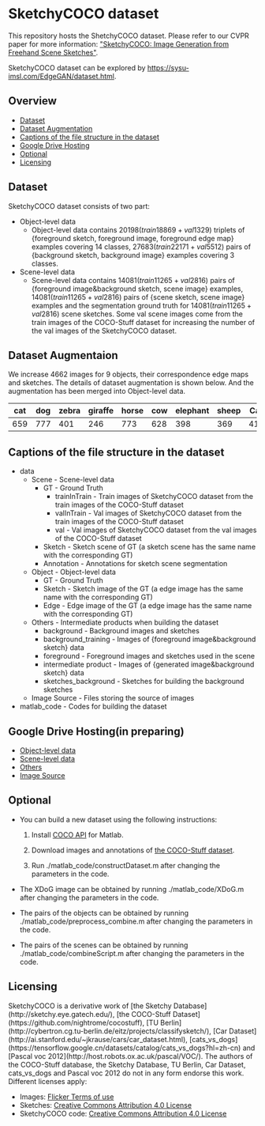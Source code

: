 # SketchyCOCO dataset

This repository hosts the ShetchyCOCO dataset. Please refer to our CVPR paper for more information: ["SketchyCOCO: Image Generation from Freehand Scene Sketches"](https://arxiv.org/abs/2003.02683).

SketchyCOCO dataset can be explored by https://sysu-imsl.com/EdgeGAN/dataset.html.

## Overview

+ [Dataset](#1)
+ [Dataset Augmentation](#6)
+ [Captions of the file structure in the dataset](#2)
+ [Google Drive Hosting](#3)
+ [Optional](#4)
+ [Licensing](#5)

<h2 id="1">Dataset</h2>

SketchyCOCO dataset consists of two part:

+ Object-level data
  + Object-level data contains $20198(train18869+val1329)$ triplets of \{foreground sketch, foreground image, foreground edge map\} examples covering 14 classes, $27683(train22171+val5512)$ pairs of \{background sketch, background image\} examples covering 3 classes. 
+ Scene-level data
  + Scene-level data contains $14081(train 11265 + val 2816)$ pairs of \{foreground image\&background sketch, scene image\} examples, $14081(train 11265 + val 2816)$  pairs of  \{scene sketch, scene image\} examples and the  segmentation ground truth for $14081(train 11265 + val 2816)$ scene sketches. Some val scene images come from the train images of the COCO-Stuff dataset for increasing the number of the val images of the SketchyCOCO dataset.

<h2 id="6">Dataset Augmentaion</h2>

We increase 4662 images for 9 objects, their correspondence edge maps and sketches. The details of dataset augmentation is shown below. And the augmentation has been merged into Object-level data.

| cat  | dog  | zebra | giraffe | horse | cow  | elephant | sheep | Car  |
| ---- | ---- | ----- | ------- | :---- | ---- | -------- | ----- | ---- |
| 659  | 777  | 401   | 246     | 773   | 628  | 398      | 369   | 411  |

<h2 id="2">Captions of the file structure in the dataset</h2>

+ data
  + Scene - Scene-level data
    + GT - Ground Truth
      + trainInTrain - Train images of SketchyCOCO dataset from the train images of the COCO-Stuff dataset
      + valInTrain - Val images of SketchyCOCO dataset from the train images of the COCO-Stuff dataset
      + val - Val images of SketchyCOCO dataset from the val images of the COCO-Stuff dataset
    + Sketch - Sketch scene of GT (a sketch scene has the same name with the corresponding GT)
    + Annotation - Annotations for sketch scene segmentation
  + Object - Object-level data
    + GT - Ground Truth
    + Sketch - Sketch image of the GT (a edge image has the same name with the corresponding GT)
    + Edge - Edge image of the GT (a edge image has the same name with the corresponding GT)
  + Others - Intermediate products when building the dataset
    + background - Background images and sketches
    + background_training - Images of {foreground image&background sketch} data
    + foreground - Foreground images and sketches used in the scene
    + intermediate product - Images of {generated image&background sketch} data
    + sketches_background - Sketches for building the background sketches
  + Image Source - Files storing the source of images
+ matlab_code - Codes for building the dataset

<h2 id="3">Google Drive Hosting(in preparing)</h2>

+ [Object-level data](https://drive.google.com/file/d/1P2kb1SCqnZrK_P32Vmcf5FShjbC9kN7e/view?usp=sharing)
+ [Scene-level data](https://drive.google.com/file/d/1ApjDhGjtqfFEMzm6dmyhS-2aXnnYLxnj/view?usp=sharing)
+ [Others](https://drive.google.com/file/d/1JxTmgLOM8P-3U2kNzTFP6fm2TS-ZAnPT/view?usp=sharing)
+ [Image Source](https://drive.google.com/file/d/1qVw0jp0dpLPeJw70s6sLNU2RSd-E3E5k/view?usp=sharing)

<h2 id="4">Optional</h2>

+ You can build a new dataset using the following instructions:

  1. Install [COCO API](https://github.com/nightrome/cocostuffapi) for Matlab.

  2. Download images and annotations of [the COCO-Stuff dataset](https://github.com/nightrome/cocostuff).

  3. Run ./matlab_code/constructDataset.m after changing the parameters in the code.

+ The XDoG image can be obtained by running ./matlab_code/XDoG.m after changing the parameters in the code.

+ The pairs of the objects can be obtained by running ./matlab_code/preprocess_combine.m after changing the parameters in the code.

+ The pairs of the scenes can be obtained by running ./matlab_code/combineScript.m after changing the parameters in the code.

<h2 id="5">Licensing</h2>
SketchyCOCO is a derivative work of [the Sketchy Database](http://sketchy.eye.gatech.edu/), [the COCO-Stuff Dataset](https://github.com/nightrome/cocostuff), [TU Berlin](http://cybertron.cg.tu-berlin.de/eitz/projects/classifysketch/), [Car Dataset](http://ai.stanford.edu/~jkrause/cars/car_dataset.html), [cats_vs_dogs](https://tensorflow.google.cn/datasets/catalog/cats_vs_dogs?hl=zh-cn) and [Pascal voc 2012](http://host.robots.ox.ac.uk/pascal/VOC/). The authors of the COCO-Stuff database, the Sketchy Database, TU Berlin, Car Dataset, cats_vs_dogs and Pascal voc 2012 do not in any form endorse this work. Different licenses apply:

+ Images: [Flicker Terms of use](https://info.yahoo.com/legal/us/yahoo/utos/utos-173.html)
+ Sketches: [Creative Commons Attribution 4.0 License](http://cocodataset.org/#termsofuse)
+ SketchyCOCO code: [Creative Commons Attribution 4.0 License](http://cocodataset.org/#termsofuse)

